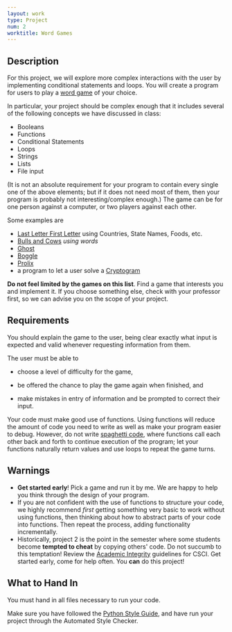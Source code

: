 ```yaml
---
layout: work
type: Project
num: 2
worktitle: Word Games
---
```


## Description

For this project, we will explore more complex interactions with the
user by implementing conditional statements and loops. You will create a
program for users to play a [word game](http://en.wikipedia.org/wiki/Word_game)
of your choice.

In particular, your project should be complex enough that it includes
several of the following concepts we have discussed in class:

*   Booleans
*   Functions
*   Conditional Statements
*   Loops
*   Strings
*   Lists
*   File input

(It is not an absolute requirement for your program to contain every
single one of the above elements; but if it does not need most of them,
then your program is probably not interesting/complex enough.) The game
can be for one person against a computer, or two players against each
other.

Some examples are

*   [Last Letter First
    Letter](http://www.greatschools.org/students/activities/slideshows/2812-family-word-games.gs?page=3)
    using Countries, State Names, Foods, etc.
*   [Bulls and Cows](http://en.wikipedia.org/wiki/Bulls_and_cows) *using words*
*   [Ghost](http://en.wikipedia.org/wiki/Ghost_%28game%29)
*   [Boggle](http://en.wikipedia.org/wiki/Boggle)
*   [Prolix](http://boardgamegeek.com/boardgame/39635/prolix)
*   a program to let a user solve a
    [Cryptogram](http://en.wikipedia.org/wiki/Cryptogram)

**Do not feel limited by the games on this list**. Find a game that
interests you and implement it. If you choose something else, check with
your professor first, so we can advise you on the scope of your project.

## Requirements

You should explain the game to the user, being clear exactly what input
is expected and valid whenever requesting information from them.

The user must be able to

* choose a level of difficulty for the game,

* be offered the chance to play the game again when finished, and

* make mistakes in entry of information and be prompted to correct their
input.

Your code must make good use of functions. Using functions will reduce
the amount of code you need to write as well as make your program easier
to debug. However, do not write [spaghetti
code](http://en.wikipedia.org/wiki/Spaghetti_code), where functions call
each other back and forth to continue execution of the program; let your
functions naturally return values and use loops to repeat the game
turns.

## Warnings

*   **Get started early**! Pick a game and run it by me. We are happy to
    help you think through the design of your program.
*   If you are not confident with the use of functions to structure your
    code, we highly recommend *first* getting something very basic to
    work without using functions, then thinking about how to abstract
    parts of your code into functions. Then repeat the process, adding
    functionality incrementally.
*   Historically, project 2 is the point in the semester where some
    students become **tempted to cheat** by copying others' code. Do not
    succumb to this temptation! Review the
    [Academic Integrity](http://ozark.hendrix.edu/~yorgey/ac-integrity-policy.html) guidelines for CSCI. Get started early, come for help often.
    You **can** do this project!

## What to Hand In

You must hand in all files necessary to run your code.

Make sure you have followed the [Python Style Guide](../python_style_guide.html),
and have run your project through
the Automated Style Checker.
